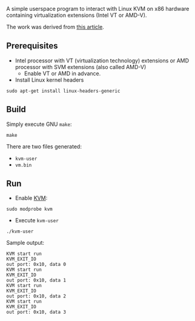 A simple userspace program to interact with Linux KVM on x86 hardware containing virtualization extensions (Intel VT or AMD-V).

The work was derived from [this article](http://soulxu.github.io/blog/2014/08/11/use-kvm-api-write-emulator/).

## Prerequisites
* Intel processor with VT (virtualization technology) extensions or AMD processor with SVM extensions (also called AMD-V)
  - Enable VT or AMD in advance.
* Install Linux kernel headers
```
sudo apt-get install linux-headers-generic
```

## Build
Simply execute GNU `make`:
```
make
```
There are two files generated:
* `kvm-user`
* `vm.bin`

## Run
* Enable [KVM](http://www.linux-kvm.org/):
```
sudo modprobe kvm
```
* Execute `kvm-user`
```
./kvm-user
```

Sample output:
```
KVM start run
KVM_EXIT_IO
out port: 0x10, data 0
KVM start run
KVM_EXIT_IO
out port: 0x10, data 1
KVM start run
KVM_EXIT_IO
out port: 0x10, data 2
KVM start run
KVM_EXIT_IO
out port: 0x10, data 3
```

